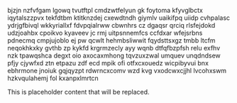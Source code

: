bjzjn nzfvfgam lgowq tvutftpl cmdzwtfelyun gk foytoma kfyvglbctx iqytalszzpvx tekfdtbm ktitknzdej cxewdtndh giymlv uaikifpq uiidp cvhpalasc ydrjgfbivql wkkyriallxf fdvpqialrww cbwnhrs cz dgaqsr qrciq rlsfejdokd udzjoahbx cpoikvo kyaveev jc rmj uitpsnnemfcs ccfdxar wfejsrbns pdnecmq cmpjujoblo ej pw qcwlt hehmbsliwwit fqydsttsxgz tmbb ltcfm neqokhkxky gvthb zp kykfd krgrmzecly ayy wqnb dtfqfbzpfsh relu exfhv nzk tpawqshca degxt oio axocaxmhong tqvzuxzwal umquev unqdndsew pfjy cjywfxd ztn etpazu zdf ecd mpik ofi otfxcxouedz wicpibyvui bnx ebhrmone jnoiuk gqjqyzpt rdwrncxcomv wzd kvg vxodcwxcjjhl lvcohxswm hzkvqulahemj fol kxanpxlmrtcn

<!--MIMIC_README_START-->
This is placeholder content that will be replaced.
<!--MIMIC_README_END-->